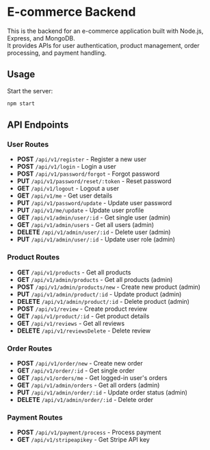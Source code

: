 # E-commerce Backend

This is the backend for an e-commerce application built with Node.js, Express, and MongoDB.  
It provides APIs for user authentication, product management, order processing, and payment handling.

## Usage  
Start the server:  
```sh
npm start
```

## API Endpoints  

### **User Routes**
- **POST** `/api/v1/register` - Register a new user  
- **POST** `/api/v1/login` - Login a user  
- **POST** `/api/v1/password/forgot` - Forgot password  
- **PUT** `/api/v1/password/reset/:token` - Reset password  
- **GET** `/api/v1/logout` - Logout a user  
- **GET** `/api/v1/me` - Get user details  
- **PUT** `/api/v1/password/update` - Update user password  
- **PUT** `/api/v1/me/update` - Update user profile  
- **GET** `/api/v1/admin/user/:id` - Get single user (admin)  
- **GET** `/api/v1/admin/users` - Get all users (admin)  
- **DELETE** `/api/v1/admin/user/:id` - Delete user (admin)  
- **PUT** `/api/v1/admin/user/:id` - Update user role (admin)  

### **Product Routes**
- **GET** `/api/v1/products` - Get all products  
- **GET** `/api/v1/admin/products` - Get all products (admin)  
- **POST** `/api/v1/admin/products/new` - Create new product (admin)  
- **PUT** `/api/v1/admin/product/:id` - Update product (admin)  
- **DELETE** `/api/v1/admin/product/:id` - Delete product (admin)  
- **POST** `/api/v1/review` - Create product review  
- **GET** `/api/v1/product/:id` - Get product details  
- **GET** `/api/v1/reviews` - Get all reviews  
- **DELETE** `/api/v1/reviewsDelete` - Delete review  

### **Order Routes**
- **POST** `/api/v1/order/new` - Create new order  
- **GET** `/api/v1/order/:id` - Get single order  
- **GET** `/api/v1/orders/me` - Get logged-in user's orders  
- **GET** `/api/v1/admin/orders` - Get all orders (admin)  
- **PUT** `/api/v1/admin/order/:id` - Update order status (admin)  
- **DELETE** `/api/v1/admin/order/:id` - Delete order  

### **Payment Routes**
- **POST** `/api/v1/payment/process` - Process payment  
- **GET** `/api/v1/stripeapikey` - Get Stripe API key  

